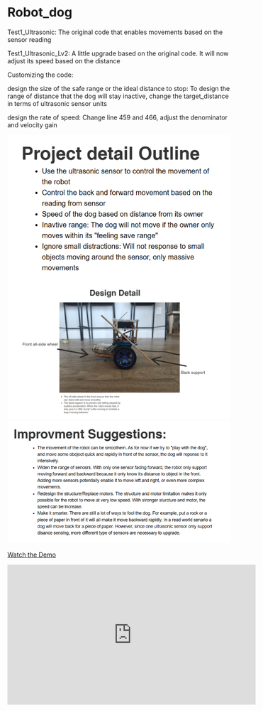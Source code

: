 # Robot_dog

Test1_Ultrasonic: The original code that enables movements based on the sensor reading

Test1_Ultrasonic_Lv2: A little upgrade based on the original code. It will now adjust its speed based on the distance

Customizing the code:

design the size of the safe range or the ideal distance to stop:
To design the range of distance that the dog will stay inactive, change the target_distance in terms of ultrasonic sensor units

design the rate of speed:
Change line 459 and 466, adjust the denominator and velocity gain



![outline](images/outline.png)
![detail_design](images/design_detail.png)
![suggestions](images/suggestions.png)

[Watch the Demo](https://www.youtube.com/watch?v=Dg3bt1gdHls&t=3s)
<iframe width="560" height="315" src="https://www.youtube.com/watch?v=Dg3bt1gdHls&t=3s" frameborder="0" allowfullscreen></iframe>
